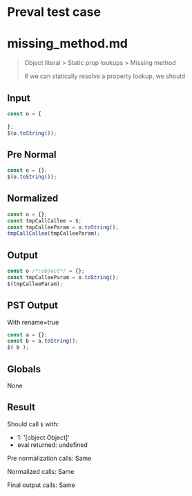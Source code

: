 # Preval test case

# missing_method.md

> Object literal > Static prop lookups > Missing method
>
> If we can statically resolve a property lookup, we should

## Input

`````js filename=intro
const o = {
  
};
$(o.toString());
`````

## Pre Normal


`````js filename=intro
const o = {};
$(o.toString());
`````

## Normalized


`````js filename=intro
const o = {};
const tmpCallCallee = $;
const tmpCalleeParam = o.toString();
tmpCallCallee(tmpCalleeParam);
`````

## Output


`````js filename=intro
const o /*:object*/ = {};
const tmpCalleeParam = o.toString();
$(tmpCalleeParam);
`````

## PST Output

With rename=true

`````js filename=intro
const a = {};
const b = a.toString();
$( b );
`````

## Globals

None

## Result

Should call `$` with:
 - 1: '[object Object]'
 - eval returned: undefined

Pre normalization calls: Same

Normalized calls: Same

Final output calls: Same

